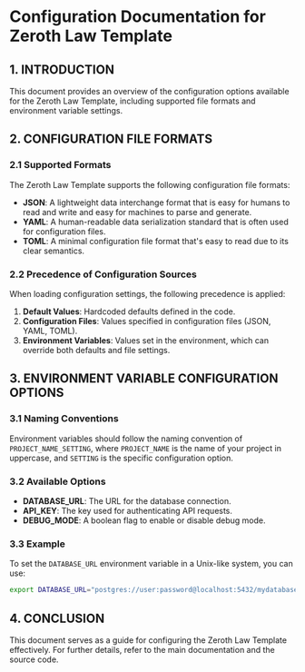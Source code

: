# Configuration Documentation for Zeroth Law Template

## 1. INTRODUCTION
This document provides an overview of the configuration options available for the Zeroth Law Template, including supported file formats and environment variable settings.

## 2. CONFIGURATION FILE FORMATS

### 2.1 Supported Formats
The Zeroth Law Template supports the following configuration file formats:
- **JSON**: A lightweight data interchange format that is easy for humans to read and write and easy for machines to parse and generate.
- **YAML**: A human-readable data serialization standard that is often used for configuration files.
- **TOML**: A minimal configuration file format that's easy to read due to its clear semantics.

### 2.2 Precedence of Configuration Sources
When loading configuration settings, the following precedence is applied:
1. **Default Values**: Hardcoded defaults defined in the code.
2. **Configuration Files**: Values specified in configuration files (JSON, YAML, TOML).
3. **Environment Variables**: Values set in the environment, which can override both defaults and file settings.

## 3. ENVIRONMENT VARIABLE CONFIGURATION OPTIONS

### 3.1 Naming Conventions
Environment variables should follow the naming convention of `PROJECT_NAME_SETTING`, where `PROJECT_NAME` is the name of your project in uppercase, and `SETTING` is the specific configuration option.

### 3.2 Available Options
- **DATABASE_URL**: The URL for the database connection.
- **API_KEY**: The key used for authenticating API requests.
- **DEBUG_MODE**: A boolean flag to enable or disable debug mode.

### 3.3 Example
To set the `DATABASE_URL` environment variable in a Unix-like system, you can use:
```bash
export DATABASE_URL="postgres://user:password@localhost:5432/mydatabase"
```

## 4. CONCLUSION
This document serves as a guide for configuring the Zeroth Law Template effectively. For further details, refer to the main documentation and the source code. 